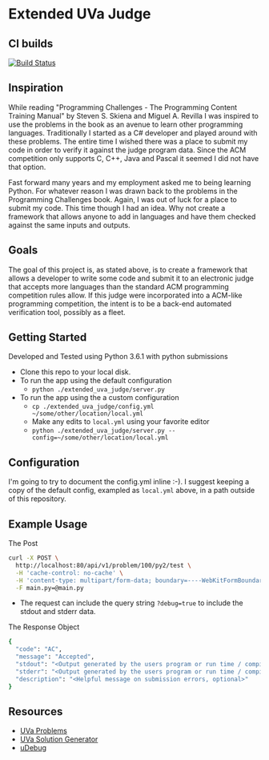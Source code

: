 # Extended UVa Judge

## CI builds
[![Build Status](https://travis-ci.org/fritogotlayed/Extended-UVA-Judge.svg?branch=master)](https://travis-ci.org/fritogotlayed/Extended-UVA-Judge)

## Inspiration
While reading "Programming Challenges - The Programming Content Training Manual"
by Steven S. Skiena and Miguel A. Revilla I was inspired to use the problems in
the book as an avenue to learn other programming languages. Traditionally I started
as a C# developer and played around with these problems. The entire time I wished
there was a place to submit my code in order to verify it against the judge program
data. Since the ACM competition only supports C, C++, Java and Pascal it seemed I
did not have that option.

Fast forward many years and my employment asked me to being learning Python. For
whatever reason I was drawn back to the problems in the Programming Challenges book.
Again, I was out of luck for a place to submit my code. This time though I had an
idea. Why not create a framework that allows anyone to add in languages and have them
checked against the same inputs and outputs.

## Goals
The goal of this project is, as stated above, is to create a framework that allows
a developer to write some code and submit it to an electronic judge that accepts more
languages than the standard ACM programming competition rules allow. If this judge
were incorporated into a ACM-like programming competition, the intent is to be a
back-end automated verification tool, possibly as a fleet.

## Getting Started
Developed and Tested using Python 3.6.1 with python submissions

* Clone this repo to your local disk.
* To run the app using the default configuration
  * `python ./extended_uva_judge/server.py`
* To run the app using the a custom configuration
  * `cp ./extended_uva_judge/config.yml ~/some/other/location/local.yml`
  * Make any edits to `local.yml` using your favorite editor
  * `python ./extended_uva_judge/server.py --config=~/some/other/location/local.yml`

## Configuration
I'm going to try to document the config.yml inline :-). I suggest keeping a copy
of the default config, exampled as `local.yml` above, in a path outside of this
repository.

## Example Usage
The Post
```bash
curl -X POST \
  http://localhost:80/api/v1/problem/100/py2/test \
  -H 'cache-control: no-cache' \
  -H 'content-type: multipart/form-data; boundary=----WebKitFormBoundary7MA4YWxkTrZu0gW' \
  -F main.py=@main.py
```
* The request can include the query string `?debug=true` to include the stdout 
and stderr data.

The Response Object
```bash
{
  "code": "AC",
  "message": "Accepted",
  "stdout": "<Output generated by the users program or run time / compile time error details, optional>",
  "stderr": "<Output generated by the users program or run time / compile time error details, optional>",
  "description": "<Helpful message on submission errors, optional>"
}
```

## Resources
* [UVa Problems](https://uva.onlinejudge.org/index.php?option=com_onlinejudge&Itemid=8&category=1)
* [UVa Solution Generator](http://uvatoolkit.com/problemssolve.php)
* [uDebug](https://www.udebug.com/UVa/100)
